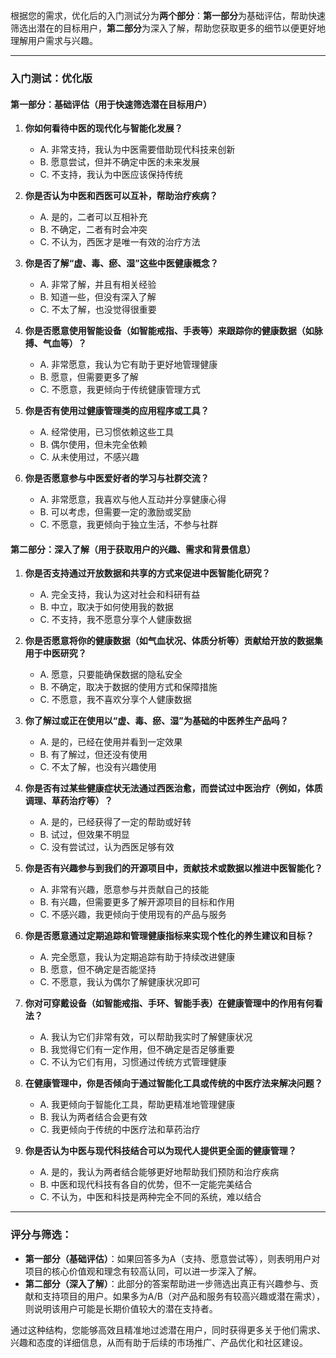 根据您的需求，优化后的入门测试分为**两个部分**：**第一部分**为基础评估，帮助快速筛选出潜在的目标用户，**第二部分**为深入了解，帮助您获取更多的细节以便更好地理解用户需求与兴趣。

---

### **入门测试：优化版**

#### **第一部分：基础评估**（用于快速筛选潜在目标用户）

1. **你如何看待中医的现代化与智能化发展？**
   - A. 非常支持，我认为中医需要借助现代科技来创新  
   - B. 愿意尝试，但并不确定中医的未来发展  
   - C. 不支持，我认为中医应该保持传统  

2. **你是否认为中医和西医可以互补，帮助治疗疾病？**
   - A. 是的，二者可以互相补充  
   - B. 不确定，二者有时会冲突  
   - C. 不认为，西医才是唯一有效的治疗方法  

3. **你是否了解“虚、毒、瘀、湿”这些中医健康概念？**
   - A. 非常了解，并且有相关经验  
   - B. 知道一些，但没有深入了解  
   - C. 不太了解，也没觉得很重要  

4. **你是否愿意使用智能设备（如智能戒指、手表等）来跟踪你的健康数据（如脉搏、气血等）？**
   - A. 非常愿意，我认为它有助于更好地管理健康  
   - B. 愿意，但需要更多了解  
   - C. 不愿意，我更倾向于传统健康管理方式  

5. **你是否有使用过健康管理类的应用程序或工具？**
   - A. 经常使用，已习惯依赖这些工具  
   - B. 偶尔使用，但未完全依赖  
   - C. 从未使用过，不感兴趣  

6. **你是否愿意参与中医爱好者的学习与社群交流？**
   - A. 非常愿意，我喜欢与他人互动并分享健康心得  
   - B. 可以考虑，但需要一定的激励或奖励  
   - C. 不愿意，我更倾向于独立生活，不参与社群  

#### **第二部分：深入了解**（用于获取用户的兴趣、需求和背景信息）

1. **你是否支持通过开放数据和共享的方式来促进中医智能化研究？**
   - A. 完全支持，我认为这对社会和科研有益  
   - B. 中立，取决于如何使用我的数据  
   - C. 不支持，我不愿意分享个人健康数据  

2. **你是否愿意将你的健康数据（如气血状况、体质分析等）贡献给开放的数据集用于中医研究？**
   - A. 愿意，只要能确保数据的隐私安全  
   - B. 不确定，取决于数据的使用方式和保障措施  
   - C. 不愿意，我不喜欢分享个人健康数据  

3. **你了解过或正在使用以“虚、毒、瘀、湿”为基础的中医养生产品吗？**
   - A. 是的，已经在使用并看到一定效果  
   - B. 有了解过，但还没有使用  
   - C. 不太了解，也没有兴趣使用  

4. **你是否有过某些健康症状无法通过西医治愈，而尝试过中医治疗（例如，体质调理、草药治疗等）？**
   - A. 是的，已经获得了一定的帮助或好转  
   - B. 试过，但效果不明显  
   - C. 没有尝试过，认为西医足够有效  

5. **你是否有兴趣参与到我们的开源项目中，贡献技术或数据以推进中医智能化？**
   - A. 非常有兴趣，愿意参与并贡献自己的技能  
   - B. 有兴趣，但需要更多了解开源项目的目标和作用  
   - C. 不感兴趣，我更倾向于使用现有的产品与服务  

6. **你是否愿意通过定期追踪和管理健康指标来实现个性化的养生建议和目标？**
   - A. 完全愿意，我认为定期追踪有助于持续改进健康  
   - B. 愿意，但不确定是否能坚持  
   - C. 不愿意，我认为偶尔了解健康状况即可  

7. **你对可穿戴设备（如智能戒指、手环、智能手表）在健康管理中的作用有何看法？**
   - A. 我认为它们非常有效，可以帮助我实时了解健康状况  
   - B. 我觉得它们有一定作用，但不确定是否足够重要  
   - C. 不认为它们有用，习惯通过传统方式管理健康  

8. **在健康管理中，你是否倾向于通过智能化工具或传统的中医疗法来解决问题？**
   - A. 我更倾向于智能化工具，帮助更精准地管理健康  
   - B. 我认为两者结合会更有效  
   - C. 我更倾向于传统的中医疗法和草药治疗  

9. **你是否认为中医与现代科技结合可以为现代人提供更全面的健康管理？**
   - A. 是的，我认为两者结合能够更好地帮助我们预防和治疗疾病  
   - B. 中医和现代科技有各自的优势，但不一定能完美结合  
   - C. 不认为，中医和科技是两种完全不同的系统，难以结合  

---

### **评分与筛选：**

- **第一部分（基础评估）**：如果回答多为A（支持、愿意尝试等），则表明用户对项目的核心价值观和理念有较高认同，可以进一步深入了解。
- **第二部分（深入了解）**：此部分的答案帮助进一步筛选出真正有兴趣参与、贡献和支持项目的用户。如果多为A/B（对产品和服务有较高兴趣或潜在需求），则说明该用户可能是长期价值较大的潜在支持者。

通过这种结构，您能够高效且精准地过滤潜在用户，同时获得更多关于他们需求、兴趣和态度的详细信息，从而有助于后续的市场推广、产品优化和社区建设。
